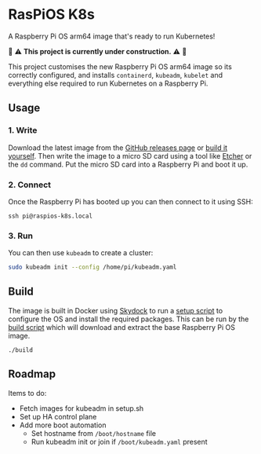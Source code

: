 # RasPiOS K8s

A Raspberry Pi OS arm64 image that's ready to run Kubernetes!

:construction:
:warning:
**This project is currently under construction.**
:warning:
:construction:

This project customises the new Raspberry Pi OS arm64 image so its correctly 
configured, and installs `containerd`, `kubeadm`, `kubelet` and everything else
required to run Kubernetes on a Raspberry Pi.

## Usage

### 1. Write

Download the latest image from the [GitHub releases
page](https://github.com/wwwil/raspios-k8s/releases) or [build it
yourself](#Build). Then write the image to a micro SD card using a tool like
[Etcher](https://www.balena.io/etcher/) or the `dd` command. Put the micro SD
card into a Raspberry Pi and boot it up.

### 2. Connect

Once the Raspberry Pi has booted up you can then connect to it using SSH:

```
ssh pi@raspios-k8s.local
```

### 3. Run

You can then use `kubeadm` to create a cluster:

```bash
sudo kubeadm init --config /home/pi/kubeadm.yaml
```

## Build

The image is built in Docker using [Skydock](https://github.com/wwwil/skydock)
to run a [setup script](./setup.sh) to configure the OS and install the required
packages. This can be run by the [build script](./build.sh) which will download
and extract the base Raspberry Pi OS image.

```
./build
```

## Roadmap

Items to do:

- Fetch images for kubeadm in setup.sh
- Set up HA control plane
- Add more boot automation
  - Set hostname from `/boot/hostname` file
  - Run kubeadm init or join if `/boot/kubeadm.yaml` present
